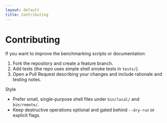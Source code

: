 ```yaml
---
layout: default
title: Contributing
---
```


# Contributing

If you want to improve the benchmarking scripts or documentation:

1. Fork the repository and create a feature branch.
2. Add tests (the repo uses simple shell smoke tests in `tests/`).
3. Open a Pull Request describing your changes and include rationale and testing notes.

Style

- Prefer small, single-purpose shell files under `bin/local/` and `bin/remote/`.
- Keep destructive operations optional and gated behind `--dry-run` or explicit flags.
